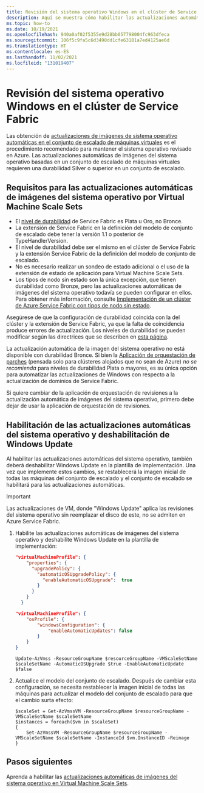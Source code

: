 ```yaml
---
title: Revisión del sistema operativo Windows en el clúster de Service Fabric
description: Aquí se muestra cómo habilitar las actualizaciones automáticas de imágenes del sistema operativo para aplicar revisiones en los nodos de clúster de Service Fabric que se ejecutan en Windows.
ms.topic: how-to
ms.date: 10/19/2021
ms.openlocfilehash: 940a0af02f5355e9d28bb057798004fc963dfeca
ms.sourcegitcommit: 106f5c9fa5c6d3498dd1cfe63181a7ed4125ae6d
ms.translationtype: HT
ms.contentlocale: es-ES
ms.lasthandoff: 11/02/2021
ms.locfileid: "131019407"
---
```

# <a name="patch-the-windows-operating-system-in-your-service-fabric-cluster"></a>Revisión del sistema operativo Windows en el clúster de Service Fabric

Las obtención de [actualizaciones de imágenes de sistema operativo automáticas en el conjunto de escalado de máquinas virtuales](../virtual-machine-scale-sets/virtual-machine-scale-sets-automatic-upgrade.md) es el procedimiento recomendado para mantener el sistema operativo revisado en Azure. Las actualizaciones automáticas de imágenes del sistema operativo basadas en un conjunto de escalado de máquinas virtuales requieren una durabilidad Silver o superior en un conjunto de escalado.

## <a name="requirements-for-automatic-os-image-upgrades-by-virtual-machine-scale-sets"></a>Requisitos para las actualizaciones automáticas de imágenes del sistema operativo por Virtual Machine Scale Sets

- El [nivel de durabilidad](service-fabric-cluster-capacity.md#durability-characteristics-of-the-cluster) de Service Fabric es Plata u Oro, no Bronce.
- La extensión de Service Fabric en la definición del modelo de conjunto de escalado debe tener la versión 1.1 o posterior de TypeHandlerVersion.
- El nivel de durabilidad debe ser el mismo en el clúster de Service Fabric y la extensión Service Fabric de la definición del modelo de conjunto de escalado.
- No es necesario realizar un sondeo de estado adicional o el uso de la extensión de estado de aplicación para Virtual Machine Scale Sets.
- Los tipos de nodo sin estado son la única excepción, que tienen durabilidad como Bronze, pero las actualizaciones automáticas de imágenes del sistema operativo todavía se pueden configurar en ellos. Para obtener más información, consulte [Implementación de un clúster de Azure Service Fabric con tipos de nodo sin estado](service-fabric-stateless-node-types.md).

Asegúrese de que la configuración de durabilidad coincida con la del clúster y la extensión de Service Fabric, ya que la falta de coincidencia produce errores de actualización. Los niveles de durabilidad se pueden modificar según las directrices que se describen en [esta página](service-fabric-cluster-capacity.md#changing-durability-levels).

La actualización automática de la imagen del sistema operativo no está disponible con durabilidad Bronce. Si bien la [Aplicación de orquestación de parches](service-fabric-patch-orchestration-application.md) (pensada solo para clústeres alojados que no sean de Azure) *no se recomienda* para niveles de durabilidad Plata o mayores, es su única opción para automatizar las actualizaciones de Windows con respecto a la actualización de dominios de Service Fabric.

Si quiere cambiar de la aplicación de orquestación de revisiones a la actualización automática de imágenes del sistema operativo, primero debe dejar de usar la aplicación de orquestación de revisiones.

## <a name="enable-auto-os-upgrades-and-disable-windows-update"></a>Habilitación de las actualizaciones automáticas del sistema operativo y deshabilitación de Windows Update

Al habilitar las actualizaciones automáticas del sistema operativo, también deberá deshabilitar Windows Update en la plantilla de implementación. Una vez que implemente estos cambios, se restablecerá la imagen inicial de todas las máquinas del conjunto de escalado y el conjunto de escalado se habilitará para las actualizaciones automáticas.

> [!IMPORTANT]
> Las actualizaciones de VM, donde "Windows Update" aplica las revisiones del sistema operativo sin reemplazar el disco de este, no se admiten en Azure Service Fabric.


1. Habilite las actualizaciones automáticas de imágenes del sistema operativo y deshabilite Windows Update en la plantilla de implementación:
 
    ```json
    "virtualMachineProfile": { 
        "properties": {
          "upgradePolicy": {
            "automaticOSUpgradePolicy": {
              "enableAutomaticOSUpgrade":  true
            }
          }
        }
      }
    ```
    
    ```json
    "virtualMachineProfile": { 
        "osProfile": { 
            "windowsConfiguration": { 
                "enableAutomaticUpdates": false 
            }
        }
    }
    ```

    ```azurepowershell-interactive
    Update-AzVmss -ResourceGroupName $resourceGroupName -VMScaleSetName $scaleSetName -AutomaticOSUpgrade $true -EnableAutomaticUpdate $false
    ```

1. Actualice el modelo del conjunto de escalado. Después de cambiar esta configuración, se necesita restablecer la imagen inicial de todas las máquinas para actualizar el modelo del conjunto de escalado para que el cambio surta efecto:

    ```azurepowershell-interactive
    $scaleSet = Get-AzVmssVM -ResourceGroupName $resourceGroupName -VMScaleSetName $scaleSetName
    $instances = foreach($vm in $scaleSet)
    {
        Set-AzVmssVM -ResourceGroupName $resourceGroupName -VMScaleSetName $scaleSetName -InstanceId $vm.InstanceID -Reimage
    }
    ```

## <a name="next-steps"></a>Pasos siguientes

Aprenda a habilitar las [actualizaciones automáticas de imágenes del sistema operativo en Virtual Machine Scale Sets](../virtual-machine-scale-sets/virtual-machine-scale-sets-automatic-upgrade.md).
